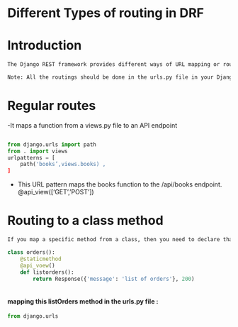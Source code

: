 # Different Types of  routing in DRF

# Introduction 

```markdown
The Django REST framework provides different ways of URL mapping or routing in an API project. Besides the traditional style of routing, there are other routing techniques that can save you time while developing.

Note: All the routings should be done in the urls.py file in your Django app.
```

# Regular routes
-It maps a function from a views.py file to an API endpoint
```python

from django.urls import path
from . import views
urlpatterns = [
	path('books’,views.books) ,
]

```
- This URL pattern maps the books function to the /api/books endpoint.
@api_view([‘GET’,’POST’])

# Routing to a class method

```markdown
If you map a specific method from a class, then you need to declare that method as a @staticmethod first. After that, you can map it in the urls.py file. Here’s an example of a class in the views.py file.
```
```python
class orders():
    @staticmethod
    @api_voew()
    def listorders():
        return Response({'message': 'list of orders'}, 200)
    
```
#### mapping this listOrders method in the urls.py file :
```python
from django.urls
    
```